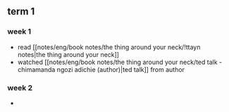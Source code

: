 ## term 1 
### week 1
- read [[notes/eng/book notes/the thing around your neck/!ttayn notes|the thing around your neck]] 
- watched [[notes/eng/book notes/the thing around your neck/ted talk - chimamanda ngozi adichie (author)|ted talk]] from author
### week 2
- 
